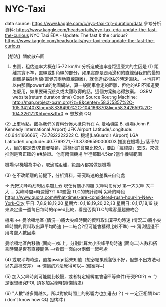 # NYC-Taxi

data source: https://www.kaggle.com/c/nyc-taxi-trip-duration/data
參考分析資料: https://www.kaggle.com/headsortails/nyc-taxi-eda-update-the-fast-the-curious
NYC Taxi EDA - Update: The fast & the curious?
https://www.kaggle.com/headsortails/nyc-taxi-eda-update-the-fast-the-curious

【想法】關於散布圖
1. 由圖，粗估速率大概在15-72 km/hr
分析造成速率差距這麼大的主因是
(1) 距離其實不準，直線或對角線的部分，如果實際是走兩邊和的直線但我們的最短距離是採對角線(直覺的兩地直線距離)，就會造成推估的時速偏快。
→也許可以由那個powerful的地圖網站，算一般開車會走的距離，但他的API不知道要怎麼用，如果要研究很久或太難取得的話，這個方案勢必得放棄。
OSRM website(return duration time) Open Source Routing Machine:
http://map.project-osrm.org/?z=8&center=58.325357%2C-105.342407&loc=58.836490%2C-104.166870&loc=58.342659%2C-104.326172&hl=en&alt=0
=> 想放棄 QQ


(2) 上車地點，因為我們的資料分佈大抵只有在
A. 曼哈頓區
B. 機場(John F. Kennedy International Airport) JFK Airport Latitude/Longitude: 40.6441666667, -73.7822222222
C. 機場(LaGuardia Airport) LGA Latitude/Longitude: 40.7769271,-73.87396590000003
推測在機場上/落車的人，目的都是去/來自曼哈頓，這樣也許會開比較久，要由「經緯度」去取，來做推測是否正確的 ##驗證。
他有兩個機場 半徑都取4.5km?當作機場範圍

機場:以機場為中心，取適當距離，範圍內都當做是機場


(3) 在不改距離的前提下，分析資料，研究時速的差異來自何處

=> 先把尖峰時刻的因素加上去
現在有個小問題 尖峰時間有分 第一大尖峰 大二大....
尖峰時間=時速慢??? ##驗證
TLC的統計資料 尖峰的時段 https://www.quora.com/What-times-are-considered-rush-hour-in-New-York-City
平日: 7,8,9,18,19,20
星期六: 0,1,18,19,20,22,23
星期日: 0,1,17,18,19
後來決定畫一週每日每時的speed比較，看是否與TLC的載客量趨勢吻合


機場 <-> 曼哈頓地區
	(情況一)將大尖峰時間的資料取出算平均時速
	(情況二)將小尖峰時間的資料取出算平均時速
	(一二結合?但可能會猜得比較不準)
	--> 猜測這邊不用考慮人數因素
	
曼哈頓地區內移動
	(面向一)如上，分別計算大小尖峰平均時速
	(面向二)人數和搭乘時間是否有直接關係
	-->看單一面向or兩個一起考慮


(4) 或取平均時速，直接assign給未知值（想必結果應該很不好，但想不出方法可以先這樣交差）
=> 懶惰的方法覺得可以~ (備案咩~)


(5) 加入尖峰時刻可能開比較慢，或者特定經緯度會塞車等條件(研究POI?)
=> ㄅ是很想研究POI, 頂多加尖峰時刻(懶惰鬼)


(6) "人數"越多開越久，所以對於時間上的影響力也加進去(？)
=> 一定正相關 but i don't know how QQ (思考中)

